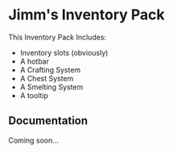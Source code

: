 # Jimm's Inventory Pack
This Inventory Pack Includes:
- Inventory slots (obviously)
- A hotbar
- A Crafting System
- A Chest System
- A Smelting System
- A tooltip

## Documentation
Coming soon...
